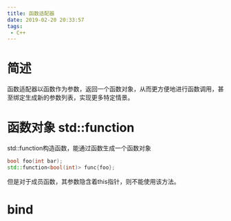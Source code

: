 ```yaml
---
title: 函数适配器
date: 2019-02-20 20:33:57
tags:
 - C++
---
```


# 简述
函数适配器以函数作为参数，返回一个函数对象，从而更方便地进行函数调用，甚至绑定生成新的参数列表，实现更多特定情景。
<!--more-->

# 函数对象 std::function
std::function构造函数，能通过函数生成一个函数对象
```c++
bool foo(int bar);
std::function<bool(int)> func{foo};
```
但是对于成员函数，其参数隐含着this指针，则不能使用该方法。

# bind
